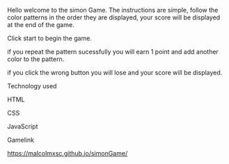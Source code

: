 Hello welcome to the simon Game. The instructions are simple, follow the color patterns in the order they are displayed, your score will be displayed at the end of the game.

Click start to begin the game.

if you repeat the pattern sucessfully you will earn 1 point and add another color to the pattern.

if you click the wrong button you will lose and your score will be displayed.



Technology used

HTML

CSS

JavaScript


Gamelink

https://malcolmxsc.github.io/simonGame/
